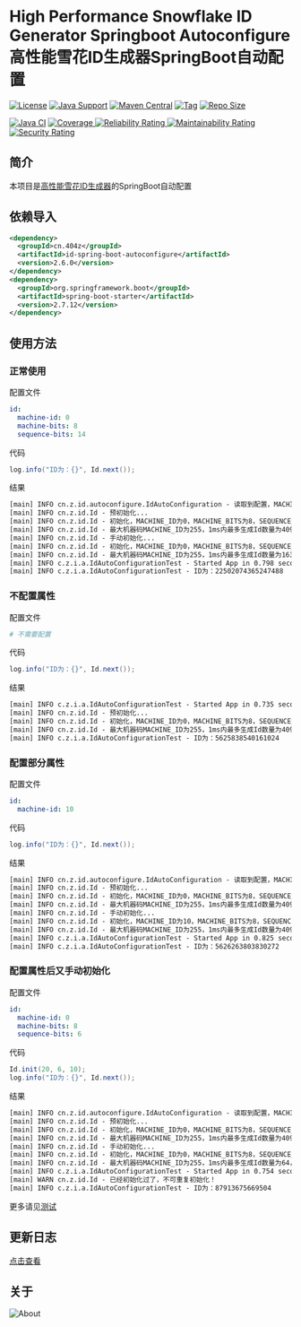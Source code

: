 # High Performance Snowflake ID Generator Springboot Autoconfigure 高性能雪花ID生成器SpringBoot自动配置

[![License](https://img.shields.io/github/license/ALI1416/id-spring-boot-autoconfigure?label=License)](https://www.apache.org/licenses/LICENSE-2.0.txt)
[![Java Support](https://img.shields.io/badge/Java-8+-green)](https://openjdk.org/)
[![Maven Central](https://img.shields.io/maven-central/v/cn.404z/id-spring-boot-autoconfigure?label=Maven%20Central)](https://mvnrepository.com/artifact/cn.404z/id-spring-boot-autoconfigure)
[![Tag](https://img.shields.io/github/v/tag/ALI1416/id-spring-boot-autoconfigure?label=Tag)](https://github.com/ALI1416/id-spring-boot-autoconfigure/tags)
[![Repo Size](https://img.shields.io/github/repo-size/ALI1416/id-spring-boot-autoconfigure?label=Repo%20Size&color=success)](https://github.com/ALI1416/id-spring-boot-autoconfigure/archive/refs/heads/master.zip)

[![Java CI](https://github.com/ALI1416/id-spring-boot-autoconfigure/actions/workflows/ci.yml/badge.svg)](https://github.com/ALI1416/id-spring-boot-autoconfigure/actions/workflows/ci.yml)
[![Coverage](https://sonarcloud.io/api/project_badges/measure?project=ALI1416_id-spring-boot-autoconfigure&metric=coverage)
![Reliability Rating](https://sonarcloud.io/api/project_badges/measure?project=ALI1416_id-spring-boot-autoconfigure&metric=reliability_rating)
![Maintainability Rating](https://sonarcloud.io/api/project_badges/measure?project=ALI1416_id-spring-boot-autoconfigure&metric=sqale_rating)
![Security Rating](https://sonarcloud.io/api/project_badges/measure?project=ALI1416_id-spring-boot-autoconfigure&metric=security_rating)](https://sonarcloud.io/summary/new_code?id=ALI1416_id-spring-boot-autoconfigure)

## 简介

本项目是[高性能雪花ID生成器](https://github.com/ALI1416/id)的SpringBoot自动配置

## 依赖导入

```xml
<dependency>
  <groupId>cn.404z</groupId>
  <artifactId>id-spring-boot-autoconfigure</artifactId>
  <version>2.6.0</version>
</dependency>
<dependency>
  <groupId>org.springframework.boot</groupId>
  <artifactId>spring-boot-starter</artifactId>
  <version>2.7.12</version>
</dependency>
```

## 使用方法

### 正常使用

配置文件

```yml
id:
  machine-id: 0
  machine-bits: 8
  sequence-bits: 14
```

代码

```java
log.info("ID为：{}", Id.next());
```

结果

```txt
[main] INFO cn.z.id.autoconfigure.IdAutoConfiguration - 读取到配置，MACHINE_ID为0，MACHINE_BITS为8，SEQUENCE_BITS为14
[main] INFO cn.z.id.Id - 预初始化...
[main] INFO cn.z.id.Id - 初始化，MACHINE_ID为0，MACHINE_BITS为8，SEQUENCE_BITS为12
[main] INFO cn.z.id.Id - 最大机器码MACHINE_ID为255，1ms内最多生成Id数量为4096，时钟最早回拨到2021-01-01 08:00:00.0，可使用时间大约为278年，失效日期为2299-09-27 23:10:22.207
[main] INFO cn.z.id.Id - 手动初始化...
[main] INFO cn.z.id.Id - 初始化，MACHINE_ID为0，MACHINE_BITS为8，SEQUENCE_BITS为14
[main] INFO cn.z.id.Id - 最大机器码MACHINE_ID为255，1ms内最多生成Id数量为16384，时钟最早回拨到2021-01-01 08:00:00.0，可使用时间大约为69年，失效日期为2090-09-07 23:47:35.551
[main] INFO c.z.i.a.IdAutoConfigurationTest - Started App in 0.798 seconds (JVM running for 1.632)
[main] INFO c.z.i.a.IdAutoConfigurationTest - ID为：22502074365247488
```

### 不配置属性

配置文件

```yml
# 不需要配置
```

代码

```java
log.info("ID为：{}", Id.next());
```

结果

```txt
[main] INFO c.z.i.a.IdAutoConfigurationTest - Started App in 0.735 seconds (JVM running for 1.401)
[main] INFO cn.z.id.Id - 预初始化...
[main] INFO cn.z.id.Id - 初始化，MACHINE_ID为0，MACHINE_BITS为8，SEQUENCE_BITS为12
[main] INFO cn.z.id.Id - 最大机器码MACHINE_ID为255，1ms内最多生成Id数量为4096，时钟最早回拨到2021-01-01 08:00:00.0，可使用时间大约为278年，失效日期为2299-09-27 23:10:22.207
[main] INFO c.z.i.a.IdAutoConfigurationTest - ID为：5625838540161024
```

### 配置部分属性

配置文件

```yml
id:
  machine-id: 10
```

代码

```java
log.info("ID为：{}", Id.next());
```

结果

```txt
[main] INFO cn.z.id.autoconfigure.IdAutoConfiguration - 读取到配置，MACHINE_ID为10
[main] INFO cn.z.id.Id - 预初始化...
[main] INFO cn.z.id.Id - 初始化，MACHINE_ID为0，MACHINE_BITS为8，SEQUENCE_BITS为12
[main] INFO cn.z.id.Id - 最大机器码MACHINE_ID为255，1ms内最多生成Id数量为4096，时钟最早回拨到2021-01-01 08:00:00.0，可使用时间大约为278年，失效日期为2299-09-27 23:10:22.207
[main] INFO cn.z.id.Id - 手动初始化...
[main] INFO cn.z.id.Id - 初始化，MACHINE_ID为10，MACHINE_BITS为8，SEQUENCE_BITS为12
[main] INFO cn.z.id.Id - 最大机器码MACHINE_ID为255，1ms内最多生成Id数量为4096，时钟最早回拨到2021-01-01 08:00:00.0，可使用时间大约为278年，失效日期为2299-09-27 23:10:22.207
[main] INFO c.z.i.a.IdAutoConfigurationTest - Started App in 0.825 seconds (JVM running for 1.509)
[main] INFO c.z.i.a.IdAutoConfigurationTest - ID为：5626263803830272
```

### 配置属性后又手动初始化

配置文件

```yml
id:
  machine-id: 0
  machine-bits: 8
  sequence-bits: 6
```

代码

```java
Id.init(20, 6, 10);
log.info("ID为：{}", Id.next());
```

结果

```txt
[main] INFO cn.z.id.autoconfigure.IdAutoConfiguration - 读取到配置，MACHINE_ID为0，MACHINE_BITS为8，SEQUENCE_BITS为6
[main] INFO cn.z.id.Id - 预初始化...
[main] INFO cn.z.id.Id - 初始化，MACHINE_ID为0，MACHINE_BITS为8，SEQUENCE_BITS为12
[main] INFO cn.z.id.Id - 最大机器码MACHINE_ID为255，1ms内最多生成Id数量为4096，时钟最早回拨到2021-01-01 08:00:00.0，可使用时间大约为278年，失效日期为2299-09-27 23:10:22.207
[main] INFO cn.z.id.Id - 手动初始化...
[main] INFO cn.z.id.Id - 初始化，MACHINE_ID为0，MACHINE_BITS为8，SEQUENCE_BITS为6
[main] INFO cn.z.id.Id - 最大机器码MACHINE_ID为255，1ms内最多生成Id数量为64，时钟最早回拨到2021-01-01 08:00:00.0，可使用时间大约为17851年，失效日期为19860-03-05 19:03:41.311
[main] INFO c.z.i.a.IdAutoConfigurationTest - Started App in 0.754 seconds (JVM running for 1.378)
[main] WARN cn.z.id.Id - 已经初始化过了，不可重复初始化！
[main] INFO c.z.i.a.IdAutoConfigurationTest - ID为：87913675669504
```

更多请见[测试](./src/test)

## 更新日志

[点击查看](./CHANGELOG.md)

## 关于

<picture>
  <source media="(prefers-color-scheme: dark)" srcset="https://www.404z.cn/images/about.dark.svg">
  <img alt="About" src="https://www.404z.cn/images/about.light.svg">
</picture>
